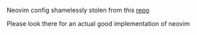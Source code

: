 Neovim config shamelessly stolen from this [repo](https://github.com/Allaman/nvim/)

Please look there for an actual good implementation of neovim
